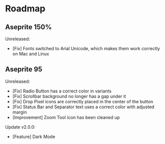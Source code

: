 # Roadmap

## Aseprite 150%

Unreleased:

- [Fix] Fonts switched to Arial Unicode, which makes them work correctly on Mac and Linux

## Aseprite 95

Unreleased:

- [Fix] Radio Button has a correct color in variants
- [Fix] Scrollbar background no longer has a gap under it
- [Fix] Drop Pixel icons are correctly placed in the center of the button
- [Fix] Status Bar and Separator text uses a correct color with adjusted margin  
- [Improvement] Zoom Tool icon has been cleaned up

Update v2.0.0:

- [Feature] Dark Mode